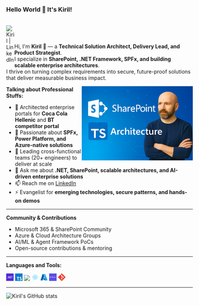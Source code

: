 ### Hello World 👋 It's Kiril!  

<br/>

<a href="[[https://www.linkedin.com/in/YOUR-LINKEDIN/](https://www.linkedin.com/in/kirililiev/)](https://www.linkedin.com/in/kirililiev/)">
<img align="left" alt="Kiril | LinkedIn" width="22px" src="https://cdn.jsdelivr.net/npm/simple-icons@v3/icons/linkedin.svg" />
</a>
<br/>
<br/>

Hi, I'm **Kiril** 🙌 — a **Technical Solution Architect, Delivery Lead, and Product Strategist**.  
I specialize in **SharePoint, .NET Framework, SPFx, and building scalable enterprise architectures**.  
I thrive on turning complex requirements into secure, future-proof solutions that deliver measurable business impact.  

<img align="right" alt="GIF" src="https://github.com/Sartor87/Sartor87/blob/main/SharePointArchitect.png" width="300"/>

**Talking about Professional Stuffs:**  
- 🔭 Architected enterprise portals for **Coca Cola Hellenic** and **BT competitor portal**  
- 🌱 Passionate about **SPFx, Power Platform, and Azure-native solutions**  
- 👯 Leading cross-functional teams (20+ engineers) to deliver at scale  
- 💬 Ask me about **.NET, SharePoint, scalable architectures, and AI-driven enterprise solutions**  
- 📫 Reach me on [LinkedIn]([https://www.linkedin.com/in/YOUR-LINKEDIN/](https://www.linkedin.com/in/kirililiev/))  
- ⚡ Evangelist for **emerging technologies, secure patterns, and hands-on demos**  

---

**Community & Contributions**  
- Microsoft 365 & SharePoint Community  
- Azure & Cloud Architecture Groups  
- AI/ML & Agent Framework PoCs  
- Open-source contributions & mentoring  

---

**Languages and Tools:**  

<code><img height="20" src="https://raw.githubusercontent.com/github/explore/master/topics/dotnet/dotnet.png"></code>
<code><img height="20" src="https://raw.githubusercontent.com/github/explore/master/topics/typescript/typescript.png"></code>
<code><img height="20" src="https://avatars.githubusercontent.com/u/19156602?s=200&v=4"></code>
<code><img height="20" src="https://raw.githubusercontent.com/github/explore/master/topics/react/react.png"></code>
<code><img height="20" src="https://raw.githubusercontent.com/github/explore/master/topics/azure/azure.png"></code>
<code><img height="20" src="https://raw.githubusercontent.com/github/explore/master/topics/terraform/terraform.png"></code>
<code><img height="20" src="https://raw.githubusercontent.com/github/explore/master/topics/git/git.png"></code>

---

![Kiril's GitHub stats](https://github-readme-stats.vercel.app/api?username=YOUR-GITHUB-USERNAME&show_icons=true&hide_border=true&theme=radical)
